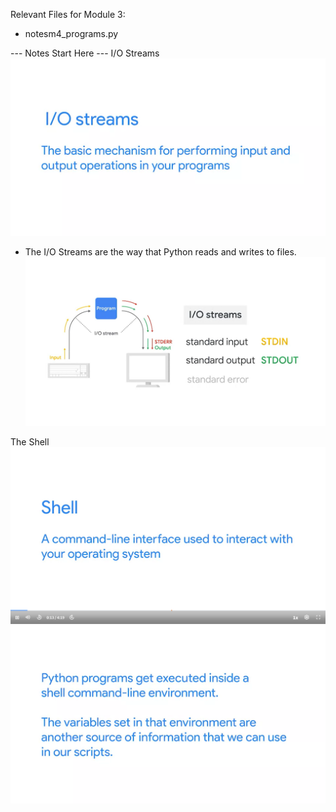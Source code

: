 Relevant Files for Module 3:
- notesm4_programs.py


--- Notes Start Here ---
I/O Streams
![I/O Streams](<Screenshot (811).png>)
- The I/O Streams are the way that Python reads and writes to files.
![How IO works and the standards](<Screenshot (815).png>)

The Shell
![Shell - Linux](<Screenshot (825).png>)
![Shell - Function - Linux](<Screenshot (827).png>)